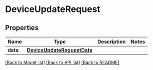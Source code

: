 # DeviceUpdateRequest

## Properties
Name | Type | Description | Notes
------------ | ------------- | ------------- | -------------
**data** | [**DeviceUpdateRequestData**](DeviceUpdateRequestData.md) |  | 

[[Back to Model list]](../README.md#documentation-for-models) [[Back to API list]](../README.md#documentation-for-api-endpoints) [[Back to README]](../README.md)


